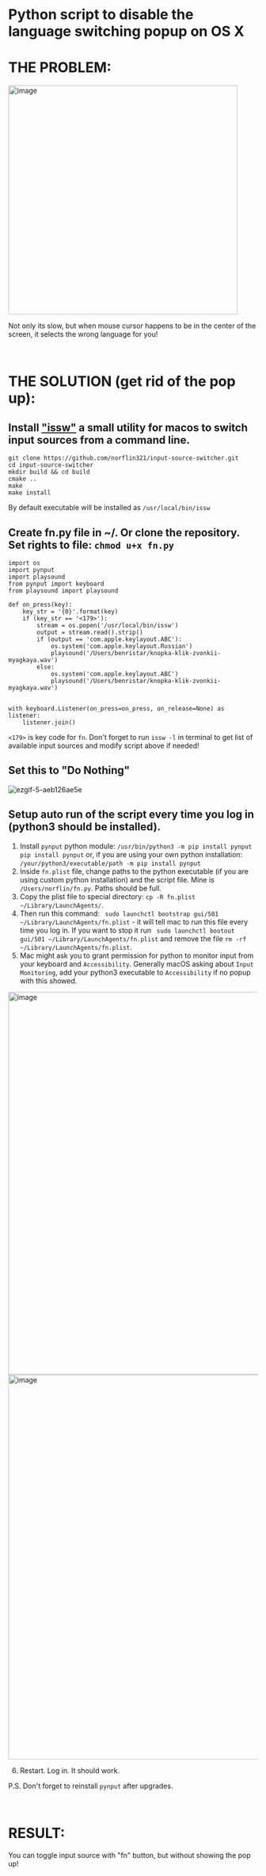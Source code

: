 # Python script to disable the language switching popup on OS X
# THE PROBLEM:
<img width="463" alt="image" src="https://user-images.githubusercontent.com/55480132/192276045-1e3c69b9-1188-408a-8e49-08fef5ea8aa6.png">

Not only its slow, but when mouse cursor happens to be in the center of the screen, it selects the wrong language for you!

&nbsp;&nbsp;&nbsp;&nbsp;&nbsp;&nbsp;
# THE SOLUTION (get rid of the pop up):

Install ["issw"](https://github.com/vovkasm/input-source-switcher) a small utility for macos to switch input sources from a command line.
------------

    git clone https://github.com/norflin321/input-source-switcher.git
    cd input-source-switcher
    mkdir build && cd build
    cmake ..
    make
    make install

By default executable will be installed as `/usr/local/bin/issw`

Create fn.py file in ~/. Or clone the repository. 
Set rights to file: 
`chmod u+x fn.py `
------------

    import os
    import pynput
    import playsound
    from pynput import keyboard
    from playsound import playsound

    def on_press(key):
        key_str = '{0}'.format(key)
        if (key_str == '<179>'):
            stream = os.popen('/usr/local/bin/issw')
            output = stream.read().strip()
            if (output == 'com.apple.keylayout.ABC'):
                os.system('com.apple.keylayout.Russian')
                playsound('/Users/benristar/knopka-klik-zvonkii-myagkaya.wav')
            else:
                os.system('com.apple.keylayout.ABC')
                playsound('/Users/benristar/knopka-klik-zvonkii-myagkaya.wav')


    with keyboard.Listener(on_press=on_press, on_release=None) as listener:
        listener.join()

`<179>` is key code for `fn`. Don't forget to run `issw -l` in terminal to get list of available input sources and modify script above if needed!

Set this to "Do Nothing"
------------
![ezgif-5-aeb126ae5e](https://user-images.githubusercontent.com/33498670/167285047-18f7a509-b56d-4f1f-896a-963c034947dc.jpeg)


Setup auto run of the script every time you log in (python3 should be installed).
------------
1. Install `pynput` python module:
    `/usr/bin/python3 -m pip install pynput`
        `pip install pynput`
or, if you are using your own python installation:
    `/your/python3/executable/path -m pip install pynput`
2. Inside `fn.plist` file, change paths to the python executable (if you are using custom python installation) and the script file. Mine is `/Users/norflin/fn.py`. Paths should be full.
3. Copy the plist file to special directory: `cp -R fn.plist ~/Library/LaunchAgents/`.
4. Then run this command: ` sudo launchctl bootstrap gui/501 ~/Library/LaunchAgents/fn.plist` - it will tell mac to run this file every time you log in. If you want to stop it run ` sudo launchctl bootout gui/501 ~/Library/LaunchAgents/fn.plist` and remove the file `rm -rf ~/Library/LaunchAgents/fn.plist`.
5. Mac might ask you to grant permission for python to monitor input from your keyboard and `Accessibility`. Generally macOS asking about `Input Monitoring`, add your python3 executable to `Accessibility` if no popup with this showed.
<img width="773" alt="image" src="https://user-images.githubusercontent.com/55480132/192275874-40bf787e-1945-49fd-b947-77bd25d3948c.png">
<img width="777" alt="image" src="https://user-images.githubusercontent.com/55480132/192275926-7bebb75b-446b-44d8-a40a-62598cde8e1d.png">


6. Restart. Log in. It should work.

P.S. Don't forget to reinstall `pynput` after upgrades.

&nbsp;&nbsp;&nbsp;&nbsp;&nbsp;&nbsp;
# RESULT:
You can toggle input source with "fn" button, but without showing the pop up!

